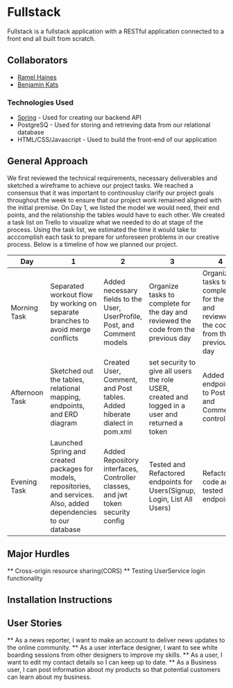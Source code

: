# Fullstack



Fullstack is a fullstack application with a RESTful application connected to a front end all built from scratch.

## Collaborators

* [Ramel Haines]
* [Benjamin Kats]


### Technologies Used

* [Spring] - Used for creating our backend API
* PostgreSQ - Used for storing and retrieving data from our relational database
* HTML/CSS/Javascript - Used to build the front-end of our application

[Ramel Haines]: https://github.com/EngineerMel
[Benjamin Kats]: https://github.com/BenKats
[Spring]: https://spring.io

## General Approach 

We first reviewed the technical requirements, necessary deliverables and sketched a wireframe to achieve our project tasks. We reached a consensus that it was important to continousluy clarify our project goals throughout the week to ensure that our project work remained aligned with the initial premise. On Day 1, we listed the model we would need, their end points, and the relationship the tables would have to each other. We created a task list on Trello to visualize what we needed to do at stage of the process. Using the task list, we estimated the time it would take to acccomplish each task to prepare for unforeseen problems in our creative process. Below is a timeline of how we planned our project.


| Day         | 1       | 2       | 3       | 4       | 5       | 6       | 7     |
|------------ |-------- |-------- |-------- |-------- |---------|---------|-------|
|Morning Task |Separated workout flow by working on separate branches to avoid merge conflicts |Added necessary fields to the User, UserProfile, Post, and Comment models |Organize tasks to complete for the day and reviewed the code from the previous day|Organize tasks to complete for the day and reviewed the code from the previous day|Organize tasks to complete for the day and reviewed the code from the previous day|Organize tasks to complete for the day and reviewed the code from the previous day |
|Afternoon Task |Sketched out the tables, relational mapping, endpoints, and ERD diagram |Created User, Comment, and Post tables. Added hiberate dialect in pom.xml|set security to give all users the role USER, created and logged in a user and returned a token |Added endpoints to Post and Comment controllers |Completed unit tests using mocks and stubs/Handled exceptions |Refactored all the domains on the front-end and reach full functionality of the website |
|Evening Task |Launched Spring and created packages for models, repositories, and services. Also, added dependencies to our database |Added Repository interfaces, Controller classes, and jwt token security config |Tested and Refactored endpoints for Users(Signup, Login, List All Users) |Refactored code and tested endpoints |Refactored code and tested endpoints/Began to update routes to connect to our front-end | Update ReadMe(Major Hurdles, User Storie) and begin to redesign front-end |


## Major Hurdles
** Cross-origin resource sharing(CORS)
** Testing UserService login functionality


## Installation Instructions

## User Stories
** As a news reporter, I want to make an account to deliver news updates to the online community.
** As a user interface designer, I want to see white boarding sessions from other designers to improve my skills.
** As a user, I want to edit my contact details so I can keep up to date.
** As a Business user, I can post information about my products so that potential customers can learn about my business. 
